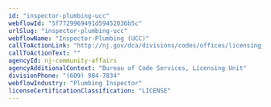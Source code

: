 ```yaml
---
id: "inspector-plumbing-ucc"
webflowId: "5f7729969491d59452036b5c"
urlSlug: "inspector-plumbing-ucc"
webflowName: "Inspector-Plumbing (UCC)"
callToActionLink: "http://nj.gov/dca/divisions/codes/offices/licensing_cont_ed.html"
callToActionText: ""
agencyId: nj-community-affairs
agencyAdditionalContext: "Bureau of Code Services, Licensing Unit"
divisionPhone: "(609) 984-7834"
webflowIndustry: "Plumbing Inspector"
licenseCertificationClassification: "LICENSE"
---
```

